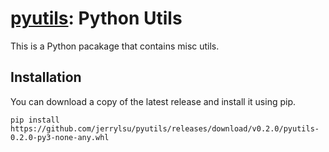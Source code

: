 # [pyutils](https://github.com/jerrylsu/pyutils): Python Utils

This is a Python pacakage that contains misc utils.

## Installation

You can download a copy of the latest release and install it using pip.
```
pip install https://github.com/jerrylsu/pyutils/releases/download/v0.2.0/pyutils-0.2.0-py3-none-any.whl
```

